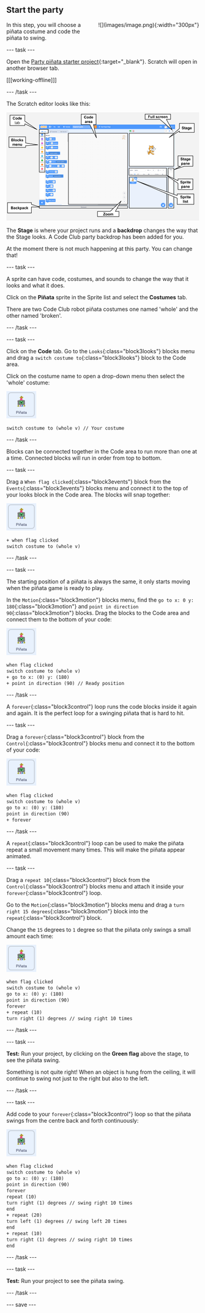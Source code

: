 ## Start the party

<div style="display: flex; flex-wrap: wrap">
<div style="flex-basis: 200px; flex-grow: 1; margin-right: 15px;">
In this step, you will choose a piñata costume and code the piñata to swing.
</div>
<div>
![](images/image.png){:width="300px"}
</div>
</div>

--- task ---

Open the [Party piñata starter project](http://rpf.io/scratch-new){:target="_blank"}. Scratch will open in another browser tab.

[[[working-offline]]]

--- /task ---

The Scratch editor looks like this:

![An annotated screenshot of the Scratch editor, with the Stage, Stage pane, Sprite pane, Sprite list, and Code area labelled.](images/scratch-interface.png)

The **Stage** is where your project runs and a **backdrop** changes the way that the Stage looks. A Code Club party backdrop has been added for you. 

At the moment there is not much happening at this party. You can change that! 

--- task ---

A sprite can have code, costumes, and sounds to change the way that it looks and what it does.

Click on the **Piñata** sprite in the Sprite list and select the **Costumes** tab. 

There are two Code Club robot piñata costumes one named 'whole' and the other named 'broken'. 

--- /task ---

--- task ---

Click on the **Code** tab. Go to the `Looks`{:class="block3looks"} blocks menu and drag a `switch costume to`{:class="block3looks"} block to the Code area. 

Click on the costume name to open a drop-down menu then select the 'whole' costume:

![The Piñata sprite icon](images/pinata-sprite.png)

```blocks3
switch costume to (whole v) // Your costume
```

--- /task ---

Blocks can be connected together in the Code area to run more than one at a time. Connected blocks will run in order from top to bottom.

--- task ---

Drag a `When flag clicked`{:class="block3events"} block from the `Events`{:class="block3events"} blocks menu and connect it to the top of your looks block in the Code area. The blocks will snap together:

![The Piñata sprite icon](images/pinata-sprite.png)

```blocks3
+ when flag clicked
switch costume to (whole v)
```

--- /task ---

--- task ---

The starting position of a piñata is always the same, it only starts moving when the piñata game is ready to play. 

In the `Motion`{:class="block3motion"} blocks menu, find the `go to x: 0 y: 180`{:class="block3motion"} and  `point in direction 90`{:class="block3motion"} blocks. Drag the blocks to the Code area and connect them to the bottom of your code:

![The Piñata sprite icon](images/pinata-sprite.png)

```blocks3
when flag clicked
switch costume to (whole v)
+ go to x: (0) y: (180)
+ point in direction (90) // Ready position
```

--- /task ---

A `forever`{:class="block3control"} loop runs the code blocks inside it again and again. It is the perfect loop for a swinging piñata that is hard to hit.

--- task ---

Drag a `forever`{:class="block3control"} block from the `Control`{:class="block3control"} blocks menu and connect it to the bottom of your code:

![The Piñata sprite icon](images/pinata-sprite.png)

```blocks3
when flag clicked
switch costume to (whole v)
go to x: (0) y: (180)
point in direction (90)
+ forever
```

--- /task ---

A `repeat`{:class="block3control"} loop can be used to make the piñata repeat a small movement many times. This will make the piñata appear animated.

--- task ---

Drag a `repeat 10`{:class="block3control"} block from the `Control`{:class="block3control"} blocks menu and attach it inside your `forever`{:class="block3control"} loop. 

Go to the `Motion`{:class="block3motion"} blocks menu and drag a `turn right 15 degrees`{:class="block3motion"} block into the `repeat`{:class="block3control"} block. 

Change the `15` degrees to `1` degree so that the piñata only swings a small amount each time:

![The Piñata sprite icon](images/pinata-sprite.png)

```blocks3
when flag clicked
switch costume to (whole v)
go to x: (0) y: (180)
point in direction (90)
forever
+ repeat (10)
turn right (1) degrees // swing right 10 times
```

--- /task ---

--- task ---

**Test:** Run your project, by clicking on the **Green flag** above the stage, to see the piñata swing. 

Something is not quite right! When an object is hung from the ceiling, it will continue to swing not just to the right but also to the left. 

--- /task ---

--- task ---

Add code to your `forever`{:class="block3control"} loop so that the piñata swings from the centre back and forth continuously:

![The Piñata sprite icon](images/pinata-sprite.png)

```blocks3
when flag clicked
switch costume to (whole v)
go to x: (0) y: (180)
point in direction (90)
forever
repeat (10)
turn right (1) degrees // swing right 10 times
end
+ repeat (20)
turn left (1) degrees // swing left 20 times
end
+ repeat (10)
turn right (1) degrees // swing right 10 times
end
```

--- /task ---

--- task ---

**Test:** Run your project to see the piñata swing. 

--- /task ---

--- save ---

